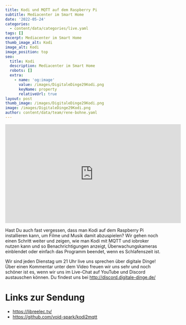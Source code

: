 ```yaml
---
title: Kodi und MQTT auf dem Raspberry Pi 
subtitle: Mediacenter im Smart Home
date: '2022-05-24'
categories:
  - content/data/categories/live.yaml
tags: []
excerpt: Mediacenter im Smart Home
thumb_image_alt: Kodi
image_alt: Kodi
image_position: top
seo:
  title: Kodi
  description: Mediacenter im Smart Home
  robots: []
  extra:
    - name: 'og:image'
      value: /images/DigitaleDinge29Kodi.png
      keyName: property
      relativeUrl: true
layout: post
thumb_image: /images/DigitaleDinge29Kodi.png
image: /images/DigitaleDinge29Kodi.png
author: content/data/team/rene-bohne.yaml
---
```

<iframe width="560" height="315"
src="https://www.youtube.com/embed/O_KvHNpl5q8?modestbranding=1"
frameborder="0" allow="accelerometer; autoplay; encrypted-media;
gyroscope; picture-in-picture" allowfullscreen>\\\</iframe>

Hast Du auch fast vergessen, dass man Kodi auf dem Raspberry Pi installieren kann, um Filme und Musik damit abzuspielen? Wir gehen noch einen Schritt weiter und zeigen, wie man Kodi mit MQTT und iobroker nutzen kann und so Benachrichtigungen anzeigt, Überwachungskameras einblendet oder einfach das Programm beendet, wenn es Schlafenszeit ist.

Wir sind jeden Dienstag um 21 Uhr live uns sprechen über digitale Dinge! Über einen Kommentar unter dem Video freuen wir uns sehr und noch schöner ist es, wenn wir uns im Live-Chat auf YouTube und Discord austauschen können. Du findest uns bei http://discord.digitale-dinge.de/

# Links zur Sendung

* https://libreelec.tv/
* https://github.com/void-spark/kodi2mqtt